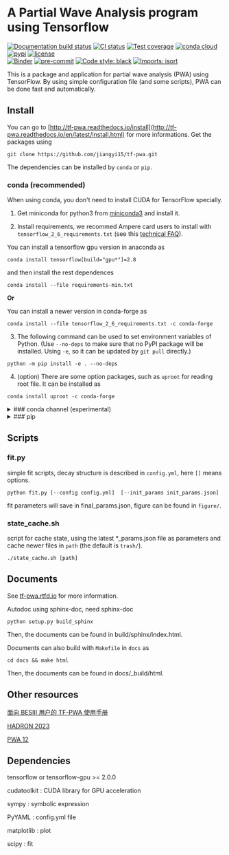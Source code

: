 # A Partial Wave Analysis program using Tensorflow

[![Documentation build status](https://readthedocs.org/projects/tf-pwa/badge/?version=latest)](https://tf-pwa.readthedocs.io)
[![CI status](https://github.com/jiangyi15/tf-pwa/workflows/CI/badge.svg)](https://github.com/jiangyi15/tf-pwa/actions?query=branch%3Adev+workflow%3ACI)
[![Test coverage](https://codecov.io/gh/jiangyi15/tf-pwa/branch/dev/graph/badge.svg)](https://codecov.io/gh/jiangyi15/tf-pwa)
[![conda cloud](https://anaconda.org/jiangyi15/tf-pwa/badges/version.svg)](https://anaconda.org/jiangyi15/tf-pwa)
[![pypi](https://img.shields.io/pypi/v/TFPWA)](https://pypi.org/project/TFPWA/)
[![license](https://anaconda.org/jiangyi15/tf-pwa/badges/license.svg)](https://choosealicense.com/licenses/mit/)
<br>
[![Binder](https://mybinder.org/badge_logo.svg)](https://mybinder.org/v2/gh/jiangyi15/tf-pwa/HEAD)
[![pre-commit](https://img.shields.io/badge/pre--commit-enabled-brightgreen)](https://github.com/pre-commit/pre-commit)
[![Code style: black](https://img.shields.io/badge/code%20style-black-000000.svg)](https://github.com/psf/black)
[![Imports: isort](https://img.shields.io/badge/%20imports-isort-%231674b1?style=flat&labelColor=ef8336)](https://pycqa.github.io/isort/)

This is a package and application for partial wave analysis (PWA) using
TensorFlow. By using simple configuration file (and some scripts), PWA can be
done fast and automatically.

## Install

You can go to
[http://tf-pwa.readthedocs.io/install](http://tf-pwa.readthedocs.io/en/latest/install.html)
for more informations. Get the packages using

```
git clone https://github.com/jiangyi15/tf-pwa.git
```

The dependencies can be installed by `conda` or `pip`.

### conda (recommended)

When using conda, you don't need to install CUDA for TensorFlow specially.

1. Get miniconda for python3 from
   [miniconda3](https://docs.conda.io/en/latest/miniconda.html) and install it.

2. Install requirements, we recommed Ampere card users to install with
   `tensorflow_2_6_requirements.txt` (see this
   [technical FAQ](https://tf-pwa.readthedocs.io/en/latest/tensorflow_version.html)).

You can install a tensorflow gpu version in anaconda as

```
conda install tensorflow[build="gpu*"]=2.8
```

and then install the rest dependences

```
conda install --file requirements-min.txt
```

**Or**

You can install a newer version in conda-forge as

```
conda install --file tensorflow_2_6_requirements.txt -c conda-forge
```

3. The following command can be used to set environment variables of Python.
   (Use `--no-deps` to make sure that no PyPI package will be installed. Using
   `-e`, so it can be updated by `git pull` directly.)

```
python -m pip install -e . --no-deps
```

4. (option) There are some option packages, such as `uproot` for reading root
   file. It can be installed as

```
conda install uproot -c conda-forge
```

<details><summary>
### conda channel (experimental)
</summary><p>

A pre-built conda package (Linux only) is also provided, just run following
command to install it.

```
conda config --add channels jiangyi15
conda install tf-pwa
```

</p></details>

<details><summary>
###  pip
</summary><p>

When using `pip`, you will need to install CUDA to use GPU (The newest
tensorflow support install with CUDA runtime directly as
`pip install tensorflow[and-cuda]`). Just run the following command :

```bash
python3 -m pip install -e .
```

To contribute to the project, please also install additional developer tools
with:

```bash
python3 -m pip install -e .[dev]
```

You can also install from pypi.org directly without cloning the repo manually.

```bash
python3 -m pip install TFPWA
```

And also for the newest version from github

```bash
python3 -m pip install git+https://github.com/jiangyi15/tf-pwa.git
```

</p></details>

## Scripts

### fit.py

simple fit scripts, decay structure is described in `config.yml`, here `[]`
means options.

```
python fit.py [--config config.yml]  [--init_params init_params.json]
```

fit parameters will save in final_params.json, figure can be found in
`figure/`.

### state_cache.sh

script for cache state, using the latest \*\_params.json file as parameters and
cache newer files in `path` (the default is `trash/`).

```
./state_cache.sh [path]
```

## Documents

See [tf-pwa.rtfd.io](http://tf-pwa.readthedocs.io) for more information.

Autodoc using sphinx-doc, need sphinx-doc

```
python setup.py build_sphinx
```

Then, the documents can be found in build/sphinx/index.html.

Documents can also build with `Makefile` in `docs` as

```
cd docs && make html
```

Then, the documents can be found in docs/\_build/html.

## Other resources

[面向 BESIII 用户的 TF-PWA 使用手册](https://note.ihep.ac.cn/s/xAr0zQXf8)

[HADRON 2023](https://agenda.infn.it/event/33110/contributions/198135/)

[PWA 12](https://indico.cern.ch/event/885396/timetable/#52-reach-on-the-partial-wave-a)

## Dependencies

tensorflow or tensorflow-gpu >= 2.0.0

cudatoolkit : CUDA library for GPU acceleration

sympy : symbolic expression

PyYAML : config.yml file

matplotlib : plot

scipy : fit
